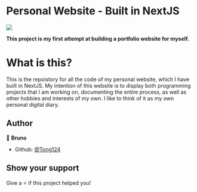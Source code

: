 # Personal Website - Built in NextJS
<a href="https://nextjs.org/"><img src="https://img.shields.io/badge/Made%20with-React-blue.svg"/></a>

<strong>This project is my first attempt at building a portfolio website for myself.</strong>

# What is this?
This is the repoistory for all the code of my personal website, which I have built in NextJS. My intention of this website is to display both programming projects that I am working on, documenting the entire process, as well as other hobbies and interests of my own. I like to think of it as my own personal digital diary.

## Author

👤 **Bruno**

* Github: [@Tong124](https://github.com/Tongy124)

## Show your support

Give a ⭐️ if this project helped you!
